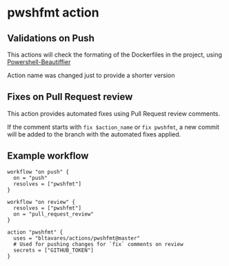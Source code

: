 # pwshfmt action

## Validations on Push

This actions will check the formating of the Dockerfiles in the project, using [Powershell-Beautiffier](https://github.com/DTW-DanWard/PowerShell-Beautifier)

Action name was changed just to provide a shorter version

## Fixes on Pull Request review

This action provides automated fixes using Pull Request review comments.

If the comment starts with `fix $action_name` or `fix pwshfmt`, a new commit will be added to the branch with the automated fixes applied.

## Example workflow

```hcl
workflow "on push" {
  on = "push"
  resolves = ["pwshfmt"]
}

workflow "on review" {
  resolves = ["pwshfmt"]
  on = "pull_request_review"
}

action "pwshfmt" {
  uses = "bltavares/actions/pwshfmt@master"
  # Used for pushing changes for `fix` comments on review
  secrets = ["GITHUB_TOKEN"]
}
```

